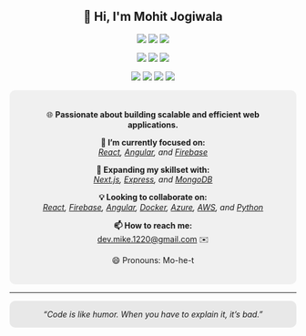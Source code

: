 <h2 align="center">👋 Hi, I'm Mohit Jogiwala</h2>

<p align="center">
  <img src="https://img.shields.io/badge/React-61DAFB?style=for-the-badge&logo=react&logoColor=white" />
  <img src="https://img.shields.io/badge/Angular-DD0031?style=for-the-badge&logo=angular&logoColor=white" />
  <img src="https://img.shields.io/badge/Firebase-FFCA28?style=for-the-badge&logo=firebase&logoColor=white" />
</p>

<p align="center">
  <img src="https://img.shields.io/badge/Next.js-000000?style=for-the-badge&logo=next.js&logoColor=white" />
  <img src="https://img.shields.io/badge/Express-000000?style=for-the-badge&logo=express&logoColor=white" />
  <img src="https://img.shields.io/badge/MongoDB-47A248?style=for-the-badge&logo=mongodb&logoColor=white" />
</p>

<p align="center">
  <img src="https://img.shields.io/badge/Docker-2496ED?style=for-the-badge&logo=docker&logoColor=white" />
  <img src="https://img.shields.io/badge/Azure-0078D4?style=for-the-badge&logo=microsoft-azure&logoColor=white" />
  <img src="https://img.shields.io/badge/AWS-232F3E?style=for-the-badge&logo=amazon-aws&logoColor=white" />
  <img src="https://img.shields.io/badge/Python-3776AB?style=for-the-badge&logo=python&logoColor=white" />
</p>

<div align="center" style="background-color:#f0f0f0; padding: 20px; border-radius: 10px;">

<p align="center">🌐 <strong>Passionate about building scalable and efficient web applications.</strong></p>

<p align="center">
  <b>👀 I’m currently focused on:</b><br>
  <i><a href="https://reactjs.org/" target="_blank">React</a>, <a href="https://angular.io/" target="_blank">Angular</a>, and <a href="https://firebase.google.com/" target="_blank">Firebase</a></i>
</p>

<p align="center">
  <b>🌱 Expanding my skillset with:</b><br>
  <i><a href="https://nextjs.org/" target="_blank">Next.js</a>, <a href="https://expressjs.com/" target="_blank">Express</a>, and <a href="https://www.mongodb.com/" target="_blank">MongoDB</a></i>
</p>

<p align="center">
  <b>💡 Looking to collaborate on:</b><br>
  <i><a href="https://reactjs.org/" target="_blank">React</a>, <a href="https://firebase.google.com/" target="_blank">Firebase</a>, <a href="https://angular.io/" target="_blank">Angular</a>, <a href="https://www.docker.com/" target="_blank">Docker</a>, <a href="https://azure.microsoft.com/" target="_blank">Azure</a>, <a href="https://aws.amazon.com/" target="_blank">AWS</a>, and <a href="https://www.python.org/" target="_blank">Python</a></i>
</p>

<p align="center">
  <b>📫 How to reach me:</b><br>
  <a href="mailto:dev.mike.1220@gmail.com">dev.mike.1220@gmail.com</a> ✉️
</p>

<p align="center">😄 Pronouns: Mo-he-t</p>

</div>

---

<p align="center" style="background-color:#e8e8e8; padding: 15px; border-radius: 10px;">
  <i>“Code is like humor. When you have to explain it, it’s bad.”</i>
</p>
